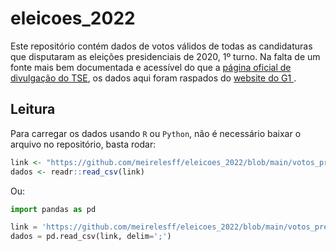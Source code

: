 # eleicoes_2022

Este repositório contém dados de votos válidos de todas as candidaturas que disputaram as eleições presidenciais de 2020, 1º turno. Na falta de um fonte mais bem documentada e acessível do que a [página oficial de divulgação do TSE](https://www.tse.jus.br/eleicoes/eleicoes-2022/interessados-na-divulgacao-de-resultados-2022), os dados aqui foram raspados do [website do G1 ](https://especiaisg1.globo/politica/eleicoes/2022/mapas/mapa-da-apuracao-no-brasil-presidente/1-turno/).

## Leitura

Para carregar os dados usando `R` ou `Python`, não é necessário baixar o arquivo no repositório, basta rodar:

```R
link <- "https://github.com/meirelesff/eleicoes_2022/blob/main/votos_presidente_1t_2022.csv?raw=true"
dados <- readr::read_csv(link)
```

Ou:

```Python
import pandas as pd

link = 'https://github.com/meirelesff/eleicoes_2022/blob/main/votos_presidente_1t_2022.csv?raw=true'
dados = pd.read_csv(link, delim=';')
```